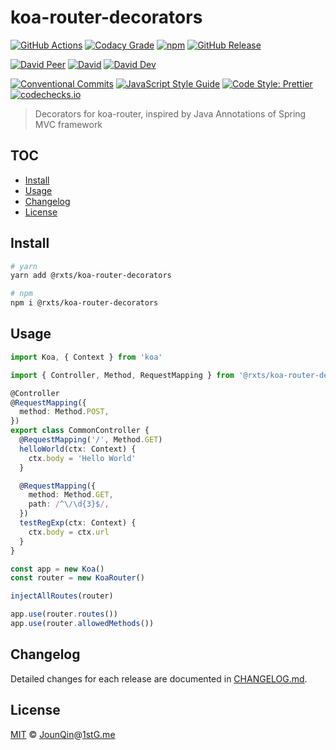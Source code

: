 # koa-router-decorators

[![GitHub Actions](https://github.com/rx-ts/koa-router-decorators/workflows/Node%20CI/badge.svg)](https://github.com/rx-ts/koa-router-decorators/actions?query=workflow%3A%22Node+CI%22)
[![Codacy Grade](https://img.shields.io/codacy/grade/79e162c70dfd46d0bdb802e4c4d54f12)](https://www.codacy.com/gh/rx-ts/koa-router-decorators)
[![npm](https://img.shields.io/npm/v/@rxts/koa-router-decorators.svg)](https://www.npmjs.com/package/@rxts/koa-router-decorators)
[![GitHub Release](https://img.shields.io/github/release/rx-ts/koa-router-decorators)](https://github.com/rx-ts/koa-router-decorators/releases)

[![David Peer](https://img.shields.io/david/peer/rx-ts/koa-router-decorators.svg)](https://david-dm.org/rx-ts/koa-router-decorators?type=peer)
[![David](https://img.shields.io/david/rx-ts/koa-router-decorators.svg)](https://david-dm.org/rx-ts/koa-router-decorators)
[![David Dev](https://img.shields.io/david/dev/rx-ts/koa-router-decorators.svg)](https://david-dm.org/rx-ts/koa-router-decorators?type=dev)

[![Conventional Commits](https://img.shields.io/badge/conventional%20commits-1.0.0-yellow.svg)](https://conventionalcommits.org)
[![JavaScript Style Guide](https://img.shields.io/badge/code_style-standard-brightgreen.svg)](https://standardjs.com)
[![Code Style: Prettier](https://img.shields.io/badge/code_style-prettier-ff69b4.svg)](https://github.com/prettier/prettier)
[![codechecks.io](https://raw.githubusercontent.com/codechecks/docs/master/images/badges/badge-default.svg?sanitize=true)](https://codechecks.io)

> Decorators for koa-router, inspired by Java Annotations of Spring MVC framework

## TOC <!-- omit in toc -->

- [Install](#install)
- [Usage](#usage)
- [Changelog](#changelog)
- [License](#license)

## Install

```sh
# yarn
yarn add @rxts/koa-router-decorators

# npm
npm i @rxts/koa-router-decorators
```

## Usage

```ts
import Koa, { Context } from 'koa'

import { Controller, Method, RequestMapping } from '@rxts/koa-router-decorators'

@Controller
@RequestMapping({
  method: Method.POST,
})
export class CommonController {
  @RequestMapping('/', Method.GET)
  helloWorld(ctx: Context) {
    ctx.body = 'Hello World'
  }

  @RequestMapping({
    method: Method.GET,
    path: /^\/\d{3}$/,
  })
  testRegExp(ctx: Context) {
    ctx.body = ctx.url
  }
}

const app = new Koa()
const router = new KoaRouter()

injectAllRoutes(router)

app.use(router.routes())
app.use(router.allowedMethods())
```

## Changelog

Detailed changes for each release are documented in [CHANGELOG.md](./CHANGELOG.md).

## License

[MIT][] © [JounQin][]@[1stG.me][]

[1stg.me]: https://www.1stg.me
[jounqin]: https://GitHub.com/JounQin
[mit]: http://opensource.org/licenses/MIT
